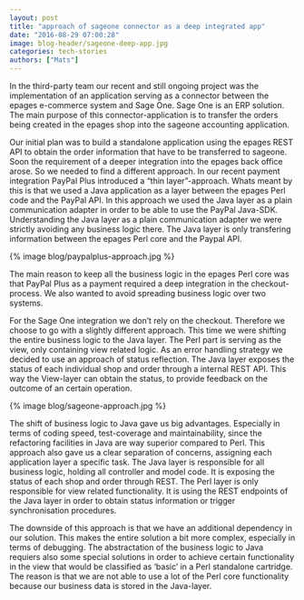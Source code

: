 ```yaml
---
layout: post
title: "approach of sageone connector as a deep integrated app"
date: "2016-08-29 07:00:28"
image: blog-header/sageone-deep-app.jpg
categories: tech-stories
authors: ["Mats"]
---
```


In the third-party team our recent and still ongoing project was the implementation of an application serving as a connector between the epages e-commerce system and Sage One. Sage One is an ERP solution. The main purpose of this connector-application is to transfer the orders being created in the epages shop into the sageone accounting application.

Our initial plan was to build a standalone application using the epages REST API to obtain the order information that have to be transferred to sageone. Soon the requirement of a deeper integration into the epages back office arose. So we needed to find a different approach. In our recent payment integration PayPal Plus introduced a “thin layer”-approach. Whats meant by this is that we used a Java application as a layer between the epages Perl code and the PayPal API. In this approach we used the Java layer as a plain communication adapter in order to be able to use the PayPal Java-SDK. Understanding the Java layer as a plain communication adapter we were strictly avoiding any business logic there. The Java layer is only transfering information between the epages Perl core and the Paypal API.

{% image blog/paypalplus-approach.jpg %}

The main reason to keep all the business logic in the epages Perl core was that PayPal Plus as a payment required a deep integration in the checkout-process. We also wanted to avoid spreading business logic over two systems.

For the Sage One integration we don’t rely on the checkout. Therefore we choose to go with a slightly different approach. This time we were shifting the entire business logic to the Java layer. The Perl part is serving as the view, only containing view related logic. As an error handling strategy we decided to use an approach of status reflection. The Java layer exposes the status of each individual shop and order through a internal REST API. This way the View-layer can obtain the status, to provide feedback on the outcome of an certain operation.

{% image blog/sageone-approach.jpg %}

The shift of business logic to Java gave us big advantages. Especially in terms of coding speed, test-coverage and maintainability, since the refactoring facilities in Java are way superior compared to Perl. This approach also gave us a clear separation of concerns, assigning each application layer a specific task. The Java layer is responsible for all business logic, holding all controller and model code. It is exposing the status of each shop and order through REST. The Perl layer is only responsible for view related functionality. It is using the REST endpoints of the Java layer in order to obtain status information or trigger synchronisation procedures.

The downside of this approach is that we have an additional dependency in our solution. This makes the entire solution a bit more complex, especially in terms of debugging.
The abstractation of the business logic to Java requiers also some special solutions in order to achieve certain functionality in the view that would be classified as ‘basic’ in a Perl standalone cartridge. The reason is that we are not able to use a lot of the Perl core functionality because our business data is stored in the Java-layer.
